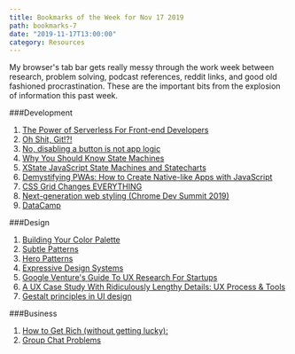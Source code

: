 ```yaml
---
title: Bookmarks of the Week for Nov 17 2019
path: bookmarks-7
date: "2019-11-17T13:00:00"
category: Resources
---
```

My browser's tab bar gets really messy through the work week between research, problem solving, podcast references, reddit links, and good old fashioned procrastination. These are the important bits from the explosion of information this past week.

###Development
1. [The Power of Serverless For Front-end Developers](https://serverless.css-tricks.com/)
1. [Oh Shit, Git!?!](https://ohshitgit.com/)
1. [No, disabling a button is not app logic](https://dev.to/davidkpiano/no-disabling-a-button-is-not-app-logic-598i)
1. [Why You Should Know State Machines](https://www.youtube.com/watch?v=UAtaoVMFt7Y)
1. [XState JavaScript State Machines and Statecharts](https://xstate.js.org/docs/)
1. [Demystifying PWAs: How to Create Native-like Apps with JavaScript](https://www.youtube.com/watch?v=VOtUDGMa0KQ)
1. [CSS Grid Changes EVERYTHING](https://www.youtube.com/watch?v=7kVeCqQCxlk)
1. [Next-generation web styling (Chrome Dev Summit 2019)](https://www.youtube.com/watch?v=-oyeaIirVC0)
1. [DataCamp](https://www.datacamp.com/)

###Design
1. [Building Your Color Palette](https://refactoringui.com/previews/building-your-color-palette/)
1. [Subtle Patterns](https://www.toptal.com/designers/subtlepatterns/)
1. [Hero Patterns](https://www.heropatterns.com/)
1. [Expressive Design Systems](https://abookapart.com/products/expressive-design-systems)
1. [Google Venture's Guide To UX Research For Startups](https://library.gv.com/gv-guide-to-uxresearch-for-startups-b6d0c8ac81b3)
1. [A UX Case Study With Ridiculously Lengthy Details: UX Process & Tools](https://medium.muz.li/a-ux-case-study-with-ridiculously-lengthy-details-ux-process-tools-4498d167b07a)
1. [Gestalt principles in UI design](https://medium.muz.li/gestalt-principles-in-ui-design-6b75a41e9965)

###Business
1. [How to Get Rich (without getting lucky):](https://twitter.com/naval/status/1002103360646823936)
1. [Group Chat Problems](https://basecamp.com/guides/group-chat-problems)
